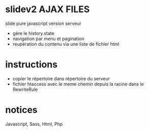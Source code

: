 # slidev2 AJAX FILES
slide pure javascript version serveur
- gère le history.state
- navigation par menu et pagination
- reupération du contenu via une liste de fichier html

# instructions
- copier le répertoire dans répertoire du serveur
- fichier htaccess avec le meme chemin depuis la racine dans le RewriteRule

# notices 
Javascript, Sass, Html, Php
